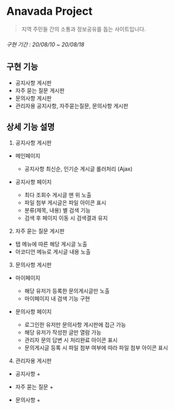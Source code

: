 # Anavada Project

> 지역 주민들 간의 소통과 정보공유를 돕는 사이트입니다.
###### 구현 기간 : 20/08/10 ~ 20/08/18

## 구현 기능

+ 공지사항 게시판
+ 자주 묻는 질문 게시판
+ 문의사항 게시판
+ 관리자용 공지사항, 자주묻는질문, 문의사항 게시판

## 상세 기능 설명

1. 공지사항 게시판
  + 메인페이지
    + 공지사항 최신순, 인기순 게시글 롤러처리 (Ajax)
    
  + 공지사항 페이지
    + 최다 조회수 게시글 맨 위 노출
    + 파일 첨부 게시글은 파일 아이콘 표시
    + 분류(제목, 내용) 별 검색 기능
    + 검색 후 페이지 이동 시 검색결과 유지
    
2. 자주 묻는 질문 게시판
  + 탭 메뉴에 따른 해당 게시글 노출
  + 아코디언 메뉴로 게시글 내용 노출
  
3. 문의사항 게시판
  + 마이페이지
    + 해당 유저가 등록한 문의게시글만 노출
    + 마이페이지 내 검색 기능 구현
    
  + 문의사항 페이지
    + 로그인한 유저만 문의사항 게시판에 접근 가능
    + 해당 유저가 작성한 글만 열람 가능
    + 관리자 문의 답변 시 처리완료 아이콘 표시
    + 문의게시글 등록 시 파일 첨부 여부에 따라 파일 첨부 아이콘 표시

4. 관리자용 게시판
  + 공지사항
    + 
    
  + 자주 묻는 질문
    + 
    
  + 문의사항
    + 

